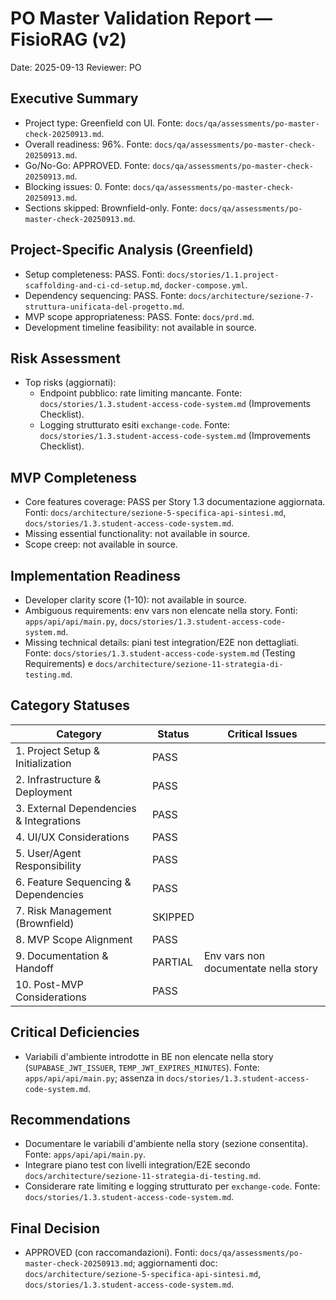 # PO Master Validation Report — FisioRAG (v2)

Date: 2025-09-13
Reviewer: PO

## Executive Summary
- Project type: Greenfield con UI. Fonte: `docs/qa/assessments/po-master-check-20250913.md`.
- Overall readiness: 96%. Fonte: `docs/qa/assessments/po-master-check-20250913.md`.
- Go/No-Go: APPROVED. Fonte: `docs/qa/assessments/po-master-check-20250913.md`.
- Blocking issues: 0. Fonte: `docs/qa/assessments/po-master-check-20250913.md`.
- Sections skipped: Brownfield-only. Fonte: `docs/qa/assessments/po-master-check-20250913.md`.

## Project-Specific Analysis (Greenfield)
- Setup completeness: PASS. Fonti: `docs/stories/1.1.project-scaffolding-and-ci-cd-setup.md`, `docker-compose.yml`.
- Dependency sequencing: PASS. Fonte: `docs/architecture/sezione-7-struttura-unificata-del-progetto.md`.
- MVP scope appropriateness: PASS. Fonte: `docs/prd.md`.
- Development timeline feasibility: not available in source.

## Risk Assessment
- Top risks (aggiornati):
  - Endpoint pubblico: rate limiting mancante. Fonte: `docs/stories/1.3.student-access-code-system.md` (Improvements Checklist).
  - Logging strutturato esiti `exchange-code`. Fonte: `docs/stories/1.3.student-access-code-system.md` (Improvements Checklist).

## MVP Completeness
- Core features coverage: PASS per Story 1.3 documentazione aggiornata. Fonti: `docs/architecture/sezione-5-specifica-api-sintesi.md`, `docs/stories/1.3.student-access-code-system.md`.
- Missing essential functionality: not available in source.
- Scope creep: not available in source.

## Implementation Readiness
- Developer clarity score (1-10): not available in source.
- Ambiguous requirements: env vars non elencate nella story. Fonti: `apps/api/api/main.py`, `docs/stories/1.3.student-access-code-system.md`.
- Missing technical details: piani test integration/E2E non dettagliati. Fonte: `docs/stories/1.3.student-access-code-system.md` (Testing Requirements) e `docs/architecture/sezione-11-strategia-di-testing.md`.

## Category Statuses
| Category                                | Status      | Critical Issues |
| --------------------------------------- | ----------- | --------------- |
| 1. Project Setup & Initialization       | PASS        |                 |
| 2. Infrastructure & Deployment          | PASS        |                 |
| 3. External Dependencies & Integrations | PASS        |                 |
| 4. UI/UX Considerations                 | PASS        |                 |
| 5. User/Agent Responsibility            | PASS        |                 |
| 6. Feature Sequencing & Dependencies    | PASS        |                 |
| 7. Risk Management (Brownfield)         | SKIPPED     |                 |
| 8. MVP Scope Alignment                  | PASS        |                 |
| 9. Documentation & Handoff              | PARTIAL     | Env vars non documentate nella story |
| 10. Post-MVP Considerations             | PASS        |                 |

## Critical Deficiencies
- Variabili d'ambiente introdotte in BE non elencate nella story (`SUPABASE_JWT_ISSUER`, `TEMP_JWT_EXPIRES_MINUTES`). Fonte: `apps/api/api/main.py`; assenza in `docs/stories/1.3.student-access-code-system.md`.

## Recommendations
- Documentare le variabili d'ambiente nella story (sezione consentita). Fonte: `apps/api/api/main.py`.
- Integrare piano test con livelli integration/E2E secondo `docs/architecture/sezione-11-strategia-di-testing.md`.
- Considerare rate limiting e logging strutturato per `exchange-code`. Fonte: `docs/stories/1.3.student-access-code-system.md`.

## Final Decision
- APPROVED (con raccomandazioni). Fonti: `docs/qa/assessments/po-master-check-20250913.md`; aggiornamenti doc: `docs/architecture/sezione-5-specifica-api-sintesi.md`, `docs/stories/1.3.student-access-code-system.md`.
